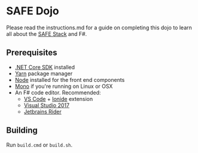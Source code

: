 # SAFE Dojo

Please read the instructions.md for a guide on completing this dojo to learn all about the [SAFE Stack](https://safe-stack.github.io/) and F#.

## Prerequisites

* [.NET Core SDK](https://www.microsoft.com/net/download/) installed
* [Yarn](https://yarnpkg.com/lang/en/docs/install/) package manager
* [Node](https://nodejs.org/en/download/) installed for the front end components
* [Mono](https://www.mono-project.com/docs/getting-started/install/) if you're running on Linux or OSX
* An F# code editor. Recommended:
   * [VS Code](https://code.visualstudio.com/) + [Ionide](https://github.com/ionide/ionide-vscode-fsharp) extension
   * [Visual Studio 2017](https://www.visualstudio.com/downloads/)
   * [Jetbrains Rider](https://www.jetbrains.com/rider/)

## Building
Run `build.cmd` or `build.sh`.

